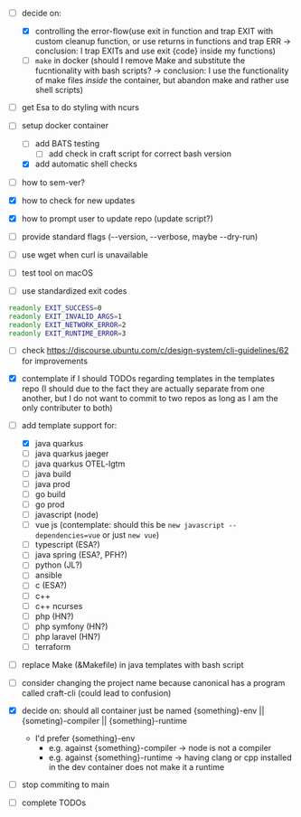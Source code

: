 - [ ] decide on:
    - [x] controlling the error-flow(use exit in function and trap EXIT with custom cleanup function, or use returns in functions and trap ERR -> conclusion: I trap EXITs and use exit {code} inside my functions)
    - [ ] `make` in docker (should I remove Make and substitute the fucntionality with bash scripts? -> conclusion: I use the functionality of make files *inside* the container, but abandon make and rather use shell scripts)

- [ ] get Esa to do styling with ncurs

- [ ] setup docker container
    - [ ] add BATS testing
        - [ ] add check in craft script for correct bash version
    - [x] add automatic shell checks

- [ ] how to sem-ver?
- [x] how to check for new updates
- [x] how to prompt user to update repo (update script?)

- [ ] provide standard flags (--version, --verbose, maybe --dry-run)

- [ ] use wget when curl is unavailable

- [ ] test tool on macOS

- [ ] use standardized exit codes
```bash
readonly EXIT_SUCCESS=0
readonly EXIT_INVALID_ARGS=1
readonly EXIT_NETWORK_ERROR=2
readonly EXIT_RUNTIME_ERROR=3
```
- [ ] check https://discourse.ubuntu.com/c/design-system/cli-guidelines/62 for improvements

- [x] contemplate if I should TODOs regarding templates in the templates repo (I should due to the fact they are actually separate from one another, but I do not want to commit to two repos as long as I am the only contributer to both)

- [ ] add template support for:
    - [x] java quarkus
    - [ ] java quarkus jaeger
    - [ ] java quarkus OTEL-lgtm
    - [ ] java build
    - [ ] java prod
    - [ ] go build
    - [ ] go prod
    - [ ] javascript (node)
    - [ ] vue js (contemplate: should this be `new javascript --dependencies=vue` or just `new vue`)
    - [ ] typescript (ESA?)
    - [ ] java spring (ESA?, PFH?)
    - [ ] python (JL?)
    - [ ] ansible
    - [ ] c (ESA?)
    - [ ] c++
    - [ ] c++ ncurses
    - [ ] php (HN?)
    - [ ] php symfony (HN?)
    - [ ] php laravel (HN?)
    - [ ] terraform

- [ ] replace Make (&Makefile) in java templates with bash script

- [ ] consider changing the project name because canonical has a program called craft-cli (could lead to confusion)

- [x] decide on: should all container just be named {something}-env || {someting}-compiler || {something}-runtime
    - I'd prefer {something}-env
        - e.g. against {something}-compiler -> node is not a compiler
        - e.g. against {something}-runtime -> having clang or cpp installed in the dev container does not make it a runtime

- [ ] stop commiting to main

- [ ] complete TODOs